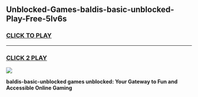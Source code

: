 
## Unblocked-Games-baldis-basic-unblocked-Play-Free-5lv6s
<h3>
<a href="https://premium76.site?title=baldis-basic-unblocked&ref=20M">CLICK TO PLAY</a></h3>
<hr>

<h3>
<a href="https://premium76.site?title=baldis-basic-unblocked&ref=20M">CLICK 2 PLAY</a>
  
</h3>

<a href="https://premium76.site?title=baldis-basic-unblocked&ref=19M"><img src="https://clearcache.store/games.png"></a>


**baldis-basic-unblocked games unblocked: Your Gateway to Fun and Accessible Online Gaming**

